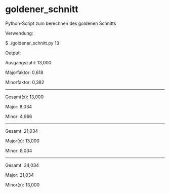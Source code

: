 # goldener_schnitt
Python-Script zum berechnen des goldenen Schnitts

Verwendung:

$ ./goldener_schnitt.py 13



Output:

Ausgangszahl:        13,000

Majorfaktor:          0,618

Minorfaktor:          0,382

----------------------------


Gesamt(x):           13,000

Major:                8,034

Minor:                4,966

---------------------------- 


Gesamt:              21,034

Major(x):            13,000

Minor:                8,034

---------------------------- 


Gesamt:              34,034

Major:               21,034

Minor(x):            13,000


